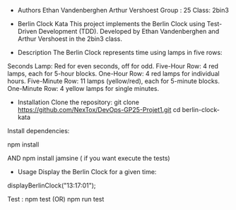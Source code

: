 
 - Authors
Ethan Vandenberghen
Arthur Vershoest
Group : 25
Class: 2bin3


- Berlin Clock Kata
This project implements the Berlin Clock using Test-Driven Development (TDD). Developed by Ethan Vandenberghen and Arthur Vershoest in the 2bin3 class.


- Description
The Berlin Clock represents time using lamps in five rows:

Seconds Lamp: Red for even seconds, off for odd.
Five-Hour Row: 4 red lamps, each for 5-hour blocks.
One-Hour Row: 4 red lamps for individual hours.
Five-Minute Row: 11 lamps (yellow/red), each for 5-minute blocks.
One-Minute Row: 4 yellow lamps for single minutes.


- Installation
Clone the repository:
git clone https://github.com/NexTox/DevOps-GP25-Projet1.git
cd berlin-clock-kata

Install dependencies:

npm install

AND npm install jamsine ( if you want execute the tests)

- Usage
Display the Berlin Clock for a given time:

displayBerlinClock("13:17:01");

Test :
npm test (OR) npm run test